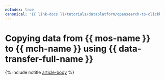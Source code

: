 ```yaml
---
noIndex: true
canonical: '{{ link-docs }}/tutorials/dataplatform/opensearch-to-clickhouse'
---
```


# Copying data from {{ mos-name }} to {{ mch-name }} using {{ data-transfer-full-name }}

{% include notitle [article-body](../../_tutorials/dataplatform/datatransfer/opensearch-to-clickhouse.md) %}
